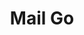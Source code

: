 ---
layout : sparkle
title : "Mail Go"
summary : "Mailgo substitutes all the mailto: links with the great looking mailgo modal. By Matteo Manzinello."
visit : https://mailgo.js.org/
tags : []
category : "email"
---